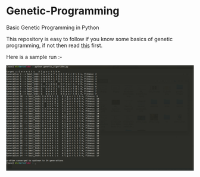# Genetic-Programming
Basic Genetic Programming in Python

This repository is easy to follow if you know some basics of genetic programming, if not then read [this](https://www.geeksforgeeks.org/genetic-algorithms/) first.

Here is a sample run :-

![](sample_output.png)
